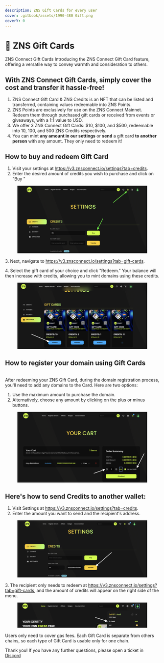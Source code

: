 ```yaml
---
description: ZNS Gift Cards for every user
cover: .gitbook/assets/1990-480 Gift.png
coverY: 0
---
```


# 🎁 ZNS Gift Cards

ZNS Connect Gift Cards Introducing the ZNS Connect Gift Card feature, offering a versatile way to convey warmth and consideration to others.

## **With ZNS Connect Gift Cards, simply cover the cost and transfer it hassle-free!**

1. ZNS Connect Gift Card & ZNS Credits is an NFT that can be listed and transferred, containing values redeemable into ZNS Points.
2. ZNS Points are exclusively for use on the ZNS Connect Mainnet. Redeem them through purchased gift cards or received from events or giveaways, with a 1:1 value to USD.
3. We offer 3 ZNS Connect Gift Cards: $10, $100, and $500, redeemable into 10, 100, and 500 ZNS Credits respectively.
4. You can mint **any amount in our settings** or **send** a gift card **to another person** with any amount. They only need to redeem it!

## How to buy and redeem Gift Card <a href="#how-to-purchase-gift-card" id="how-to-purchase-gift-card"></a>

1. Visit your settings at https://v3.znsconnect.io/settings?tab=credits.
2. Enter the desired amount of credits you wish to purchase and click on "Buy "

<figure><img src=".gitbook/assets/Screenshot 2024-05-03 at 13.23.28.png" alt=""><figcaption></figcaption></figure>

3\. Next, navigate to https://v3.znsconnect.io/settings?tab=gift-cards.

4\. Select the gift card of your choice and click "Redeem." Your balance will then increase with credits, allowing you to mint domains using these credits.

<figure><img src=".gitbook/assets/Screenshot 2024-05-03 at 13.24.51.png" alt=""><figcaption></figcaption></figure>

## How to register your domain using Gift Cards

\
After redeeming your ZNS Gift Card, during the domain registration process, you'll need to add any domains to the Card. Here are two options:

1. Use the maximum amount to purchase the domain.
2. Alternatively, choose any amount by clicking on the plus or minus buttons.

<figure><img src=".gitbook/assets/Screenshot 2024-05-03 at 13.34.49.png" alt=""><figcaption></figcaption></figure>

## Here's how to send Credits to another wallet:

1. Visit Settings at https://v3.znsconnect.io/settings?tab=credits.
2. Enter the amount you want to send and the recipient's address.



<figure><img src=".gitbook/assets/Screenshot 2024-05-03 at 13.46.07.png" alt=""><figcaption></figcaption></figure>

3\. The recipient only needs to redeem at https://v3.znsconnect.io/settings?tab=gift-cards, and the amount of credits will appear on the right side of the menu.



<figure><img src=".gitbook/assets/Screenshot 2024-05-03 at 13.47.02.png" alt=""><figcaption></figcaption></figure>



Users only need to cover gas fees. Each Gift Card is separate from others chains, so each type of Gift Card is usable only for one chain.

Thank you! If you have any further questions, please open a ticket in [Discord](https://discord.gg/2rrkuqT8pB)

